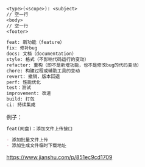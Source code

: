```tex
<type>(<scope>): <subject>
// 空一行
<body>
// 空一行
<footer> 
```



```tex
feat: 新功能（feature）
fix: 修补bug
docs: 文档（documentation）
style: 格式（不影响代码运行的变动）
refactor: 重构（即不是新增功能，也不是修改bug的代码变动）
chore: 构建过程或辅助工具的变动
revert: 撤销，版本回退
perf: 性能优化
test：测试
improvement: 改进
build: 打包
ci: 持续集成
```



例子：

```markdown
feat(网盘)：添加文件上传接口

- 添加批量文件上传
- 添加生成文件临时下载地址
```





https://www.jianshu.com/p/851ec9cd1709